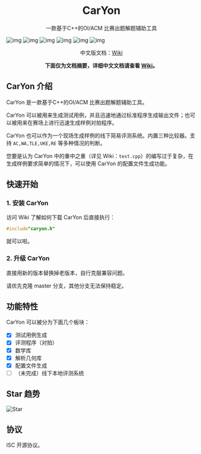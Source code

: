 <h1 align="center">CarYon</h1>
<p align="center">一款基于C++的OI/ACM 比赛出题解题辅助工具</p>

![img](https://img.shields.io/badge/Avatar-luosw-red.svg) ![img](https://img.shields.io/github/package-json/v/luosiwei-cmd/caryon) ![img](https://img.shields.io/npm/dm/datamaker-caryon) ![img](https://img.shields.io/npm/dt/datamaker-caryon) ![img](https://img.shields.io/npm/l/datamaker-caryon)  ![img](https://img.shields.io/github/commit-activity/m/luosiwei-cmd/CarYon)

<p align="center">中文版文档：<a href="https://github.com/luosiwei-cmd/CarYon/wiki">Wiki</a></p>

<p align="center"><b>下面仅为文档摘要，详细中文文档请查看 <a href="https://github.com/luosiwei-cmd/CarYon/wiki">Wiki</a>。</b></p>

## CarYon 介绍

CarYon 是一款基于C++的OI/ACM 比赛出题解题辅助工具。

CarYon 可以被用来生成测试用例，并且迅速地通过标准程序生成输出文件；也可以被用来在赛场上进行迅速生成样例对拍程序。

CarYon 也可以作为一个现场生成样例的线下简易评测系统。内置三种比较器。支持 `AC,WA,TLE,UKE,RE` 等多种情况的判断。

您要是认为 CarYon 中的重中之重（详见 Wiki：`test.cpp`）的编写过于复杂，在生成样例要求简单的情况下，可以使用 CarYon 的配置文件生成功能。

## 快速开始

### 1. 安装 CarYon

访问 Wiki 了解如何下载 CarYon 后直接执行：

```cpp
#include"caryon.h"
```

就可以啦。

### 2. 升级 CarYon

直接用新的版本替换掉老版本，自行克服兼容问题。

请优先克隆 master 分支，其他分支无法保持稳定。

## 功能特性

CarYon 可以被分为下面几个板块：

- [x] 测试用例生成
- [x] 评测程序（对拍）
- [x] 数学库
- [x] 解析几何库
- [x] 配置文件生成
- [ ] （未完成）线下本地评测系统

## Star 趋势
![Star](https://starchart.cc/luosiwei-cmd/caryon.svg)

## 协议

ISC 开源协议。
